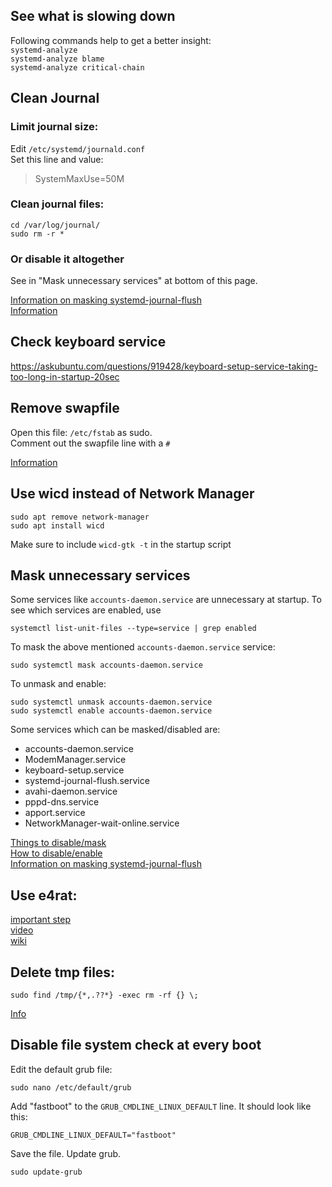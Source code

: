 ## See what is slowing down
Following commands help to get a better insight:  
`systemd-analyze`  
`systemd-analyze blame`  
`systemd-analyze critical-chain`  

## Clean Journal
### Limit journal size:
Edit `/etc/systemd/journald.conf`  
Set this line and value:
> SystemMaxUse=50M

### Clean journal files:
```
cd /var/log/journal/
sudo rm -r *
```

### Or disable it altogether
See in "Mask unnecessary services" at bottom of this page.

[Information on masking systemd-journal-flush](https://unix.stackexchange.com/questions/414793/can-i-mask-the-systemd-journal-flush-service-and-run-journalctl-flush-later-ma)  
[Information](https://wiki.archlinux.org/index.php/systemd#Journal_size_limit)

## Check keyboard service
https://askubuntu.com/questions/919428/keyboard-setup-service-taking-too-long-in-startup-20sec

## Remove swapfile
Open this file: `/etc/fstab` as sudo.  
Comment out the swapfile line with a `#`

[Information](https://askubuntu.com/questions/625072/deleted-swap-now-boot-takes-forever)  

## Use wicd instead of Network Manager
```
sudo apt remove network-manager
sudo apt install wicd
```

Make sure to include `wicd-gtk -t` in the startup script  

## Mask unnecessary services
Some services like `accounts-daemon.service` are unnecessary at startup. To see which services are enabled, use
```
systemctl list-unit-files --type=service | grep enabled
```
To mask the above mentioned `accounts-daemon.service` service:
```
sudo systemctl mask accounts-daemon.service
```
To unmask and enable:
```
sudo systemctl unmask accounts-daemon.service
sudo systemctl enable accounts-daemon.service
```

Some services which can be masked/disabled are:
- accounts-daemon.service
- ModemManager.service
- keyboard-setup.service
- systemd-journal-flush.service
- avahi-daemon.service
- pppd-dns.service
- apport.service
- NetworkManager-wait-online.service

[Things to disable/mask](https://www.linux.com/learn/cleaning-your-linux-startup-process)  
[How to disable/enable](https://www.digitalocean.com/community/tutorials/how-to-use-systemctl-to-manage-systemd-services-and-units)  
[Information on masking systemd-journal-flush](https://unix.stackexchange.com/questions/414793/can-i-mask-the-systemd-journal-flush-service-and-run-journalctl-flush-later-ma)  

## Use e4rat:
[important step](https://askubuntu.com/questions/260858/help-setting-up-e4rat-no-startup-log-after-e4rat-collect)  
[video](https://www.youtube.com/watch?v=kzuckoHxk_k)  
[wiki](https://wiki.archlinux.org/index.php/e4rat)  

## Delete tmp files:
```
sudo find /tmp/{*,.??*} -exec rm -rf {} \; 
```
[Info](https://askubuntu.com/questions/1167070/systemd-tmpfiles-setup-service-takes-too-long-1hr-on-boot)  

## Disable file system check at every boot
Edit the default grub file:  
```
sudo nano /etc/default/grub
```
Add "fastboot" to the `GRUB_CMDLINE_LINUX_DEFAULT` line. It should look like this:
```
GRUB_CMDLINE_LINUX_DEFAULT="fastboot"
```
Save the file. Update grub.
```
sudo update-grub
```
